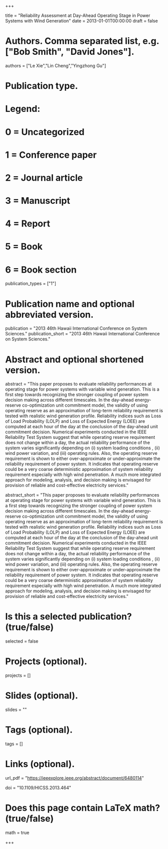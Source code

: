 +++

title = "Reliability Assessment at Day-Ahead Operating Stage in Power Systems with Wind Generation"
date = 2013-01-01T00:00:00
draft = false

# Authors. Comma separated list, e.g. ["Bob Smith", "David Jones"].
authors = ["Le Xie","Lin Cheng","Yingzhong Gu"]

# Publication type.
# Legend:
# 0 = Uncategorized
# 1 = Conference paper
# 2 = Journal article
# 3 = Manuscript
# 4 = Report
# 5 = Book
# 6 = Book section
publication_types = ["1"]

# Publication name and optional abbreviated version.
publication = "2013 46th Hawaii International Conference on System Sciences."
publication_short = "2013 46th Hawaii International Conference on System Sciences."

# Abstract and optional shortened version.
abstract = "This paper proposes to evaluate reliability performances at operating stage for power systems with variable wind generation. This is a first step towards recognizing the stronger coupling of power system decision making across different timescales. In the day-ahead energy-reserve co-optimization unit commitment model, the validity of using operating reserve as an approximation of long-term reliability requirement is tested with realistic wind generation profile. Reliability indices such as Loss of Load Probability (LOLP) and Loss of Expected Energy (LOEE) are computed at each hour of the day at the conclusion of the day-ahead unit commitment decision. Numerical experiments conducted in the IEEE Reliability Test System suggest that while operating reserve requirement does not change within a day, the actual reliability performance of the system varies significantly depending on (i) system loading conditions , (ii) wind power variation, and (iii) operating rules. Also, the operating reserve requirement is shown to either over-approximate or under-approximate the reliability requirement of power system. It indicates that operating reserve could be a very coarse deterministic approximation of system reliability requirement especially with high wind penetration. A much more integrated approach for modeling, analysis, and decision making is envisaged for provision of reliable and cost-effective electricity services."

abstract_short = "This paper proposes to evaluate reliability performances at operating stage for power systems with variable wind generation. This is a first step towards recognizing the stronger coupling of power system decision making across different timescales. In the day-ahead energy-reserve co-optimization unit commitment model, the validity of using operating reserve as an approximation of long-term reliability requirement is tested with realistic wind generation profile. Reliability indices such as Loss of Load Probability (LOLP) and Loss of Expected Energy (LOEE) are computed at each hour of the day at the conclusion of the day-ahead unit commitment decision. Numerical experiments conducted in the IEEE Reliability Test System suggest that while operating reserve requirement does not change within a day, the actual reliability performance of the system varies significantly depending on (i) system loading conditions , (ii) wind power variation, and (iii) operating rules. Also, the operating reserve requirement is shown to either over-approximate or under-approximate the reliability requirement of power system. It indicates that operating reserve could be a very coarse deterministic approximation of system reliability requirement especially with high wind penetration. A much more integrated approach for modeling, analysis, and decision making is envisaged for provision of reliable and cost-effective electricity services."

# Is this a selected publication? (true/false)
selected = false

# Projects (optional).
projects = []

# Slides (optional).
slides = ""

# Tags (optional).
tags = []

# Links (optional).
url_pdf = "https://ieeexplore.ieee.org/abstract/document/6480114"



doi = "10.1109/HICSS.2013.464"

# Does this page contain LaTeX math? (true/false)
math = true



+++

